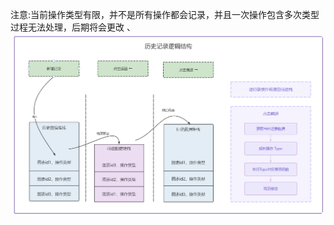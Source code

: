 注意:当前操作类型有限，并不是所有操作都会记录，并且一次操作包含多次类型过程无法处理，后期将会更改
、<img src="./images/history.png" alt="历史纪录" style="zoom:100%; border-radius: 20px" />
